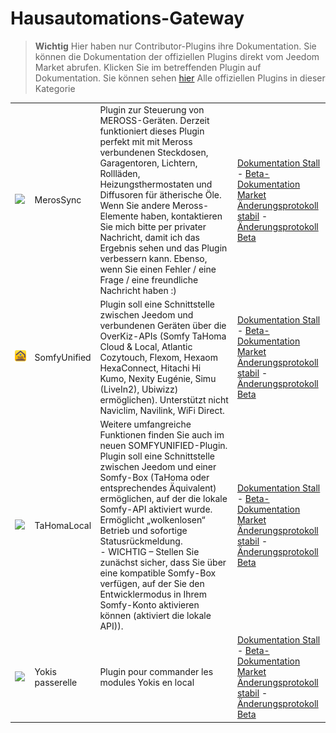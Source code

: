 
# Hausautomations-Gateway


>**Wichtig**
>Hier haben nur Contributor-Plugins ihre Dokumentation. Sie können die Dokumentation der offiziellen Plugins direkt vom Jeedom Market abrufen. Klicken Sie im betreffenden Plugin auf Dokumentation.
>Sie können sehen [hier](https://market.jeedom.com/index.php?v=d&p=market&type=plugin&categorie=home+automation+protocol) Alle offiziellen Plugins in dieser Kategorie


| | | | |
|--- | --- | --- | ---|
|<img src="MerosSync/MerosSync_icon.png" class="pluginLogo" width="100" />|MerosSync|Plugin zur Steuerung von MEROSS-Geräten. Derzeit funktioniert dieses Plugin perfekt mit mit Meross verbundenen Steckdosen, Garagentoren, Lichtern, Rollläden, Heizungsthermostaten und Diffusoren für ätherische Öle. Wenn Sie andere Meross-Elemente haben, kontaktieren Sie mich bitte per privater Nachricht, damit ich das Ergebnis sehen und das Plugin verbessern kann. Ebenso, wenn Sie einen Fehler / eine Frage / eine freundliche Nachricht haben :)|[Dokumentation Stall](https://github.com/impulsio/MerosSync/blob/main/docs/de_DE/index.md) - [Beta-Dokumentation](https://github.com/impulsio/MerosSync/blob/main/docs/de_DE/index.md)<br/>[Market](https://market.jeedom.com/index.php?v=d&p=market_display&id=4329)<br/>[Änderungsprotokoll stabil](https://github.com/impulsio/MerosSync/blob/main/docs/de_DE/changelog.md) - [Änderungsprotokoll Beta](https://github.com/impulsio/MerosSync/blob/main/docs/de_DE/changelog.md)|
|<img src="SomfyUnified/SomfyUnified_icon.png" class="pluginLogo" width="100" />|SomfyUnified|Plugin soll eine Schnittstelle zwischen Jeedom und verbundenen Geräten über die OverKiz-APIs (Somfy TaHoma Cloud & Local, Atlantic Cozytouch, Flexom, Hexaom HexaConnect, Hitachi Hi Kumo, Nexity Eugénie, Simu (LiveIn2), Ubiwizz) ermöglichen). Unterstützt nicht Naviclim, Navilink, WiFi Direct.|[Dokumentation Stall](https://eridani78.github.io/SomfyUnified-Doc/de_DE/) - [Beta-Dokumentation](https://eridani78.github.io/SomfyUnified-Doc/de_DE/)<br/>[Market](https://market.jeedom.com/index.php?v=d&p=market_display&id=4505)<br/>[Änderungsprotokoll stabil](https://eridani78.github.io/SomfyUnified-Doc/de_DE/changelog) - [Änderungsprotokoll Beta](https://eridani78.github.io/SomfyUnified-Doc/de_DE/changelog)|
|<img src="TaHomaLocal/TaHomaLocal_icon.png" class="pluginLogo" width="100" />|TaHomaLocal|Weitere umfangreiche Funktionen finden Sie auch im neuen SOMFYUNIFIED-Plugin. Plugin soll eine Schnittstelle zwischen Jeedom und einer Somfy-Box (TaHoma oder entsprechendes Äquivalent) ermöglichen, auf der die lokale Somfy-API aktiviert wurde. Ermöglicht „wolkenlosen“ Betrieb und sofortige Statusrückmeldung.<br> - WICHTIG – Stellen Sie zunächst sicher, dass Sie über eine kompatible Somfy-Box verfügen, auf der Sie den Entwicklermodus in Ihrem Somfy-Konto aktivieren können (aktiviert die lokale API)).|[Dokumentation Stall](https://eridani78.github.io/TaHomaLocal-Doc/de_DE/) - [Beta-Dokumentation](https://eridani78.github.io/TaHomaLocal-Doc/de_DE/)<br/>[Market](https://market.jeedom.com/index.php?v=d&p=market_display&id=4445)<br/>[Änderungsprotokoll stabil](https://eridani78.github.io/TaHomaLocal-Doc/de_DE/changelog) - [Änderungsprotokoll Beta](https://eridani78.github.io/TaHomaLocal-Doc/de_DE/changelog)|
|<img src="Yokis/Yokis_icon.png" class="pluginLogo" width="100" />|Yokis passerelle|Plugin pour commander les modules Yokis en local|[Dokumentation Stall](https://nwailly.github.io/Yokis_DOCS/docs/de_DE/Index) - [Beta-Dokumentation](https://nwailly.github.io/Yokis_DOCS/docs/de_DE/Indexbeta)<br/>[Market](https://market.jeedom.com/index.php?v=d&p=market_display&id=4248)<br/>[Änderungsprotokoll stabil](https://nwailly.github.io/Yokis_DOCS/docs/de_DE/changelog) - [Änderungsprotokoll Beta](https://nwailly.github.io/Yokis_DOCS/docs/de_DE/changelogbeta)|

